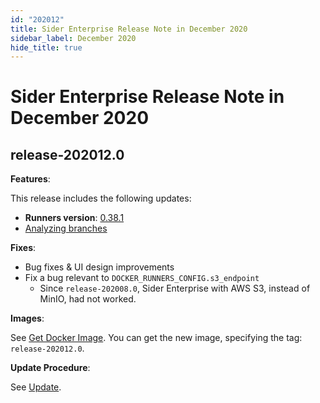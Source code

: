 ```yaml
---
id: "202012"
title: Sider Enterprise Release Note in December 2020
sidebar_label: December 2020
hide_title: true
---
```


# Sider Enterprise Release Note in December 2020

## release-202012.0

**Features**:

This release includes the following updates:

- **Runners version**: [0.38.1](https://github.com/sider/runners/releases/tag/0.38.1)
- [Analyzing branches](../../news/2020.md#analyzing-branches)

**Fixes**:

- Bug fixes & UI design improvements
- Fix a bug relevant to `DOCKER_RUNNERS_CONFIG.s3_endpoint`
  - Since `release-202008.0`, Sider Enterprise with AWS S3, instead of MinIO, had not worked.

**Images**:

See [Get Docker Image](../installation.md#get-docker-image). You can get the new image, specifying the tag: `release-202012.0`.

**Update Procedure**:

See [Update](../updating.md).
